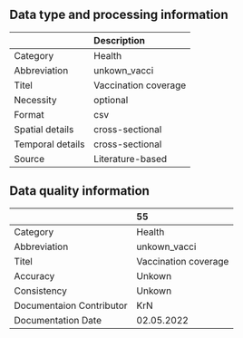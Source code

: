 ## Data type and processing information 

|                  | Description          |
|:-----------------|:---------------------|
| Category         | Health               |
| Abbreviation     | unkown_vacci         |
| Titel            | Vaccination coverage |
| Necessity        | optional             |
| Format           | csv                  |
| Spatial details  | cross-sectional      |
| Temporal details | cross-sectional      |
| Source           | Literature-based     |

## Data quality information 

|                          | 55                   |
|:-------------------------|:---------------------|
| Category                 | Health               |
| Abbreviation             | unkown_vacci         |
| Titel                    | Vaccination coverage |
| Accuracy                 | Unkown               |
| Consistency              | Unkown               |
| Documentaion Contributor | KrN                  |
| Documentation Date       | 02.05.2022           |